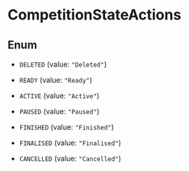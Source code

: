 

# CompetitionStateActions

## Enum


* `DELETED` (value: `"Deleted"`)

* `READY` (value: `"Ready"`)

* `ACTIVE` (value: `"Active"`)

* `PAUSED` (value: `"Paused"`)

* `FINISHED` (value: `"Finished"`)

* `FINALISED` (value: `"Finalised"`)

* `CANCELLED` (value: `"Cancelled"`)



